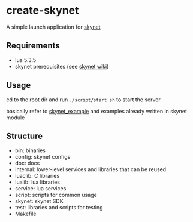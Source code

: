 # create-skynet

A simple launch application for [skynet](https://github.com/cloudwu/skynet)

## Requirements

- lua 5.3.5
- skynet prerequisites (see [skynet wiki](https://github.com/cloudwu/skynet/wiki))

## Usage

cd to the root dir and run `./script/start.sh` to start the server

basically refer to [skynet_example](https://github.com/cloudwu/skynet_sample) and examples already written in skynet module


## Structure

- bin: binaries
- config: skynet configs
- doc: docs
- internal: lower-level services and libraries that can be reused
- luaclib: C libraries
- lualib: lua libraries
- service: lua services
- script: scripts for common usage
- skynet: skynet SDK
- test: libraries and scripts for testing
- Makefile
